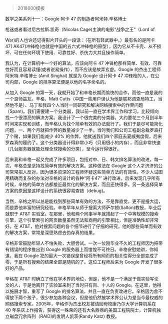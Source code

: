 # 
> 2018000模板





数学之美系列十一：Google 阿卡 47 的制造者阿米特.辛格博士

枪迷或者看过尼古拉斯.凯奇（Nicolas Cage)主演的电影“战争之王”（Lord of

War)的人也许还记得影片开头的一段话：（在所有轻武器中，）最有名的是阿卡 47( AK47)冲锋枪(也就是中国的五六式冲锋枪的原型），因为它从不卡壳、从不损坏、可在任何环境下使用、可靠性好、杀伤力大并且操作简单。



我认为，在计算机中一个好的算法，应该向阿卡 47 冲锋枪那样简单、有效、可靠性好而且容易读懂(或者说易操作），而不应该是故弄玄虚。Google 的杰出工程师阿米特.辛格博士 (Amit Singhal) 就是为 Google 设计阿卡 47 冲锋枪的人，在公司内部，Google 的排序算法便是以他的名字命名的。



从加入 Google 的第一天，我就开始了和辛格长期而愉快的合作，而他一直是我的一个良师益友。辛格、Matt Cutts（中国一些用户误认为他是联邦调查局特工，当然他不是）、马丁和我四个人当时一同研究和解决网络搜索中的作弊问题（Spam)。我们需要建一个分类器，我以前一直在学术界工作和学习，比较倾向找一个很漂亮的解决方案。我设计了一个很完美的分类器，大约要花三个月到半年时间来实现和训练，而辛格认为找个简单有效的办法就行了。我们于是尽可能简化问题，一、两个月就把作弊的数量减少了一半。当时我们和公司工程副总裁罗森打了个赌，如果我们能减少 40% 的作弊，他就送我们四个家庭去夏威夷度假，后来罗森真的履约了。这个分类器设计得非常小巧（只用很小的内存），而且非常快速（几台服务器就能处理全球搜索的分类），至今运行得很好。



后来我和辛格一起又完成了许多项目，包括对中、日、韩文排名算法的改进。每一次，辛格总是坚持找简单有效的解决方案。这种做法在 Google 这个人才济济的公司常常招人反对，因为很多资深的工程师怀疑这些简单方法的有效性。不少人试图用精确而复杂的办法对辛格的设计的各种“阿卡47” 进行改进，后来发现几乎所有时候，辛格的简单方法都接近最优化的解决方案，而且还快得多。另一条选择简单方案的原因是这样设计的系统很容易查错（debug)。



当然，辛格之所以总是能找到那些简单有效的方法，不是靠直觉，更不是撞大运，而是靠他丰富的研究经验。辛格早年从师于搜索大师萨尔顿(Salton)教授，毕业后就职于 AT&T 实验室。在那里，他和两个同事半年就搭起了一个中等规模的搜索引擎，这个引擎索引的网页数量虽然无法和商用的引擎相比，但是准确性却非常好。在 AT&T，他对搜索问题的各个细节进行了仔细的研究，他的那些简单而有效的解决方案，常常是深思熟虑去伪存真的结果。



辛格非常鼓励年轻人不怕失败，大胆尝试。一次一位刚毕业不久的工程师因为把带有错误的程序推出到 Google 的服务器上而惶惶不可终日。辛格安慰她讲，你知道，我在 Google 犯的最大一次错误是曾经将所有网页的相关性得分全部变成了零，于是所有搜索的结果全部是随机的了。这位工程师后来为 Google 开发了很多好的产品。



辛格在 AT&T 时确立了他在学术界的地位，但是，他不是一个满足于做实验写论文的人，于是他离开了实验室来到了当时只有百、十人的 Google。在这里，他得以施展才智，重写了 Google 的排名算法，并且一直在负责改进它。辛格因为舍不得放下两个孩子，很少参加各种会议，但是他仍然被学术界公认为是当今最权威的网络搜索专家。2005年，辛格作为杰出校友被请回母校康乃尔大学计算机系在 40 年系庆上作报告，获得这一殊荣的还有大名鼎鼎的美国工程院院士，计算机独立磁盘冗余阵列（RAID)的发明人凯茨(Randy Katz) 教授。
